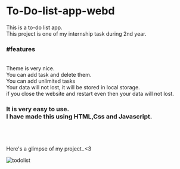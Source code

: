 # To-Do-list-app-webd
This is a to-do list app. <br> This project is one of my internship task during 2nd year.
<br> <h3>#features</h3> <br>
Theme is very nice. <br> You can add task and delete them. 
<br> You can add unlimited tasks <br> Your data will not lost, it will be stored in local storage.
<br> if you close the website and restart even then your data will not lost.

<h3>It is very easy to use. <br> I have made this using HTML,Css and Javascript.</h3>
<br><br><br>
Here's a glimpse of my project..<3
  
![todolist](https://github.com/user-attachments/assets/86e0a683-d3c0-4ee0-b73c-91f11489d0a7)

